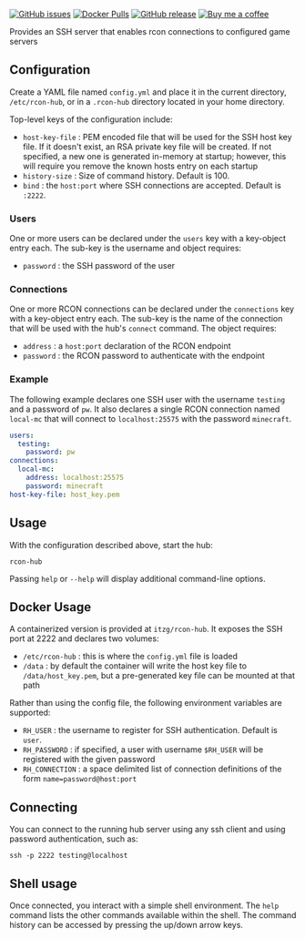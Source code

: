 
[![GitHub issues](https://img.shields.io/github/issues/itzg/rcon-hub.svg)](https://github.com/itzg/rcon-hub/issues)
[![Docker Pulls](https://img.shields.io/docker/pulls/itzg/rcon-hub.svg)](https://cloud.docker.com/u/itzg/repository/docker/itzg/rcon-hub)
[![GitHub release](https://img.shields.io/github/release/itzg/rcon-hub.svg)](https://github.com/itzg/rcon-hub/releases)
[![Buy me a coffee](https://img.shields.io/badge/Donate-Buy%20me%20a%20coffee-orange.svg)](https://www.buymeacoffee.com/itzg)

Provides an SSH server that enables rcon connections to configured game servers

## Configuration

Create a YAML file named `config.yml` and place it in the current directory, `/etc/rcon-hub`, or 
in a `.rcon-hub` directory located in your home directory.

Top-level keys of the configuration include:

- `host-key-file` : PEM encoded file that will be used for the SSH host key file. If it doesn't exist, an RSA
  private key file will be created. If not specified, a new one is generated in-memory at startup; however, this
  will require you remove the known hosts entry on each startup
- `history-size` : Size of command history. Default is 100.
- `bind` : the `host:port` where SSH connections are accepted. Default is `:2222`.

### Users

One or more users can be declared under the `users` key with a key-object entry each. 
The sub-key is the username and object requires:
- `password` : the SSH password of the user 

### Connections

One or more RCON connections can be declared under the `connections` key with a key-object entry each.
The sub-key is the name of the connection that will be used with the hub's `connect` command. The object requires:
- `address` : a `host:port` declaration of the RCON endpoint
- `password` : the RCON password to authenticate with the endpoint

### Example

The following example declares one SSH user with the username `testing` and a password of `pw`. 
It also declares a single RCON connection named `local-mc` that will connect to `localhost:25575` with the
password `minecraft`.

```yaml
users:
  testing:
    password: pw
connections:
  local-mc:
    address: localhost:25575
    password: minecraft
host-key-file: host_key.pem
```

## Usage

With the configuration described above, start the hub:

```
rcon-hub
```

Passing `help` or `--help` will display additional command-line options.

## Docker Usage

A containerized version is provided at `itzg/rcon-hub`. It exposes the SSH port at 2222 and declares two volumes:
- `/etc/rcon-hub` : this is where the `config.yml` file is loaded
- `/data` : by default the container will write the host key file to `/data/host_key.pem`, but a pre-generated
  key file can be mounted at that path
  
Rather than using the config file, the following environment variables are supported:
- `RH_USER` : the username to register for SSH authentication. Default is `user`.
- `RH_PASSWORD` : if specified, a user with username `$RH_USER` will be registered with the given password 
- `RH_CONNECTION` : a space delimited list of connection definitions of the form `name=password@host:port`

## Connecting

You can connect to the running hub server using any ssh client and using password authentication, such as:

```
ssh -p 2222 testing@localhost
```

## Shell usage

Once connected, you interact with a simple shell environment. The `help` command lists the other commands
available within the shell. The command history can be accessed by pressing the up/down arrow keys.